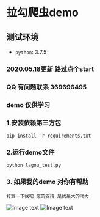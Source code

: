 # 拉勾爬虫demo

## 测试环境
- `python`: 3.7.5

### 2020.05.18更新  路过点个start

### QQ 有问题联系 369696495 

### demo 仅供学习

### 1.安装依赖第三方包
    pip install -r requirements.txt
    
### 2.运行demo文件
    python lagou_test.py

### 3. 如果我的demo 对你有帮助
    打赏一下我吧 您的支持 是我最大的动力
   ![Image text](https://raw.githubusercontent.com/q369696495/lagou_spider/master/img/photo_2020-05-18%2017.21.41.jpeg)
   ![Image text](https://raw.githubusercontent.com/q369696495/lagou_spider/master/img/photo_2020-05-18%2017.21.44.jpeg)

